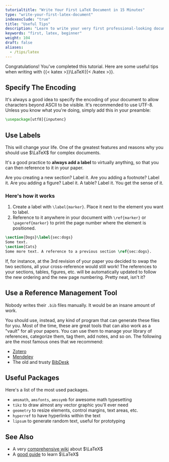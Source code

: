```yaml
---
tutorialtitle: "Write Your First LaTeX Document in 15 Minutes"
type: "write-your-first-latex-document"
indexexclude: "true"
title: "Useful Tips"
description: "Learn to write your very first professional-looking document with LaTeX."
keywords: "first, latex, beginner"
weight: 104
draft: false
aliases:
  - /tips/latex
---
```


Congratulations! You've completed this tutorial. Here are some useful tips when writing with {{< katex >}}\LaTeX{{< /katex >}}.

## Specify The Encoding

It's always a good idea to specify the encoding of your document to allow characters beyond ASCII to be visible. It's recommended to use UTF-8. Unless you know what you're doing, simply add this in your preamble:

```latex
\usepackage[utf8]{inputenc}
```

## Use Labels

This will change your life. One of the greatest features and reasons why you should use $\LaTeX$ for complex documents.

It's a good practice to **always add a label** to virtually anything, so that you can then reference to it in your paper.

Are you creating a new section? Label it. Are you adding a footnote? Label it. Are you adding a figure? Label it. A table? Label it. You get the sense of it.

### Here's how it works

1. Create a label with `\label{marker}`. Place it next to the element you want to label.
2. Reference to it anywhere in your document with `\ref{marker}` or `\pageref{marker}` to print the page number where the element is positioned.

```latex
\section{Dogs}\label{sec:dogs}
Some text.
\section{Cats}
Some more text. A reference to a previous section \ref{sec:dogs}.
```

If, for instance, at the 3rd revision of your paper you decided to swap the two sections, all your cross-reference would still work! The references to your sections, tables, figures, etc. will be automatically updated to follow the new ordering and the new page numbering. Pretty neat, isn't it?

## Use a Reference Management Tool

Nobody writes their `.bib` files manually. It would be an insane amount of work.

You should use, instead, any kind of program that can generate these files for you. Most of the time, these are great tools that can also work as a "vault" for all your papers. You can use them to manage your library of references, categorize them, tag them, add notes, and so on. The following are the most famous ones that we recommend:

- [Zotero](https://www.zotero.org)
- [Mendeley](https://www.mendeley.com)
- The old and trusty [BibDesk](https://bibdesk.sourceforge.io)

## Useful Packages

Here's a list of the most used packages.

- `amsmath`, `amsfonts`, `amssymb` for awesome math typesetting
- `tikz` to draw almost any vector graphic you'll ever need
- `geometry` to resize elements, control margins, text areas, etc.
- `hyperref` to have hyperlinks within the text
- `lipsum` to generate random text, useful for prototyping

## See Also

- A very [comprehensive wiki](https://www.overleaf.com/learn/latex/Learn_LaTeX_in_30_minutes) about $\LaTeX$
- A [good guide](https://www.learnlatex.org) to learn $\LaTeX$
